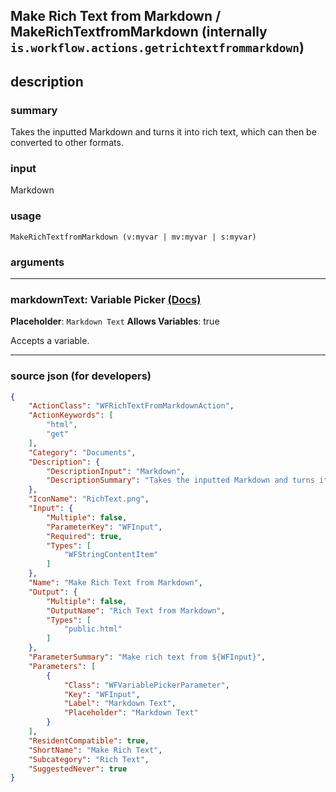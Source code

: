
## Make Rich Text from Markdown / MakeRichTextfromMarkdown (internally `is.workflow.actions.getrichtextfrommarkdown`)


## description

### summary

Takes the inputted Markdown and turns it into rich text, which can then be converted to other formats.


### input

Markdown


### usage
```
MakeRichTextfromMarkdown (v:myvar | mv:myvar | s:myvar)
```

### arguments

---

### markdownText: Variable Picker [(Docs)](https://pfgithub.github.io/shortcutslang/gettingstarted#variable-picker-fields)
**Placeholder**: ```
		Markdown Text
		```
**Allows Variables**: true



Accepts a variable.

---

### source json (for developers)

```json
{
	"ActionClass": "WFRichTextFromMarkdownAction",
	"ActionKeywords": [
		"html",
		"get"
	],
	"Category": "Documents",
	"Description": {
		"DescriptionInput": "Markdown",
		"DescriptionSummary": "Takes the inputted Markdown and turns it into rich text, which can then be converted to other formats."
	},
	"IconName": "RichText.png",
	"Input": {
		"Multiple": false,
		"ParameterKey": "WFInput",
		"Required": true,
		"Types": [
			"WFStringContentItem"
		]
	},
	"Name": "Make Rich Text from Markdown",
	"Output": {
		"Multiple": false,
		"OutputName": "Rich Text from Markdown",
		"Types": [
			"public.html"
		]
	},
	"ParameterSummary": "Make rich text from ${WFInput}",
	"Parameters": [
		{
			"Class": "WFVariablePickerParameter",
			"Key": "WFInput",
			"Label": "Markdown Text",
			"Placeholder": "Markdown Text"
		}
	],
	"ResidentCompatible": true,
	"ShortName": "Make Rich Text",
	"Subcategory": "Rich Text",
	"SuggestedNever": true
}
```
